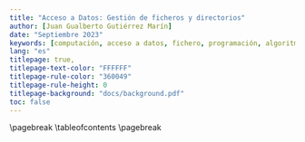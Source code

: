 ```yaml
---
title: "Acceso a Datos: Gestión de ficheros y directorios"
author: [Juan Gualberto Gutiérrez Marín]
date: "Septiembre 2023"
keywords: [computación, acceso a datos, fichero, programación, algoritmo]
lang: "es"
titlepage: true,
titlepage-text-color: "FFFFFF"
titlepage-rule-color: "360049"
titlepage-rule-height: 0
titlepage-background: "docs/background.pdf"
toc: false
---
```


\pagebreak
\tableofcontents
\pagebreak
